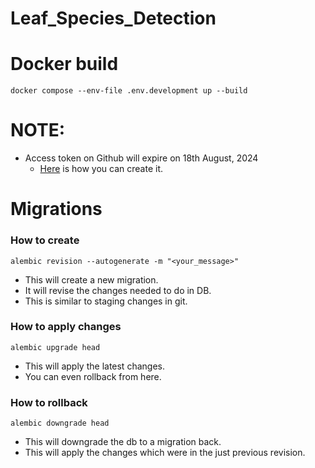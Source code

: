 # Leaf_Species_Detection

# Docker build

`docker compose --env-file .env.development up --build`

# NOTE:

- Access token on Github will expire on 18th August, 2024
  - [Here](https://www.youtube.com/watch?v=RgZyX-e6W9E) is how you can create it.


# Migrations

### How to create
```
alembic revision --autogenerate -m "<your_message>"
```
- This will create a new migration.
- It will revise the changes needed to do in DB.
- This is similar to staging changes in git.

### How to apply changes
```
alembic upgrade head
```
- This will apply the latest changes.
- You can even rollback from here.

### How to rollback
```
alembic downgrade head
```
- This will downgrade the db to a migration back.
- This will apply the changes which were in the just previous revision.